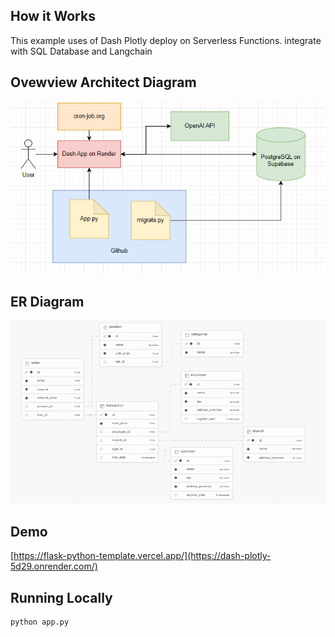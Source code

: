 ## How it Works

This example uses of Dash Plotly deploy on Serverless Functions.
integrate with SQL Database and Langchain

## Ovewview Architect Diagram

![alt text](https://github.com/punyapatkha/dash-plotly/blob/main/assets/overview-architect-2.png)

## ER Diagram

![alt text](https://github.com/punyapatkha/dash-plotly/blob/main/assets/er-diagarm.png)


## Demo

[https://flask-python-template.vercel.app/](https://dash-plotly-5d29.onrender.com/)


## Running Locally

```
python app.py
```

